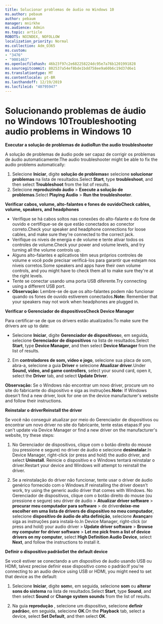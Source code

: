 ```yaml
---
title: Solucionar problemas de áudio no Windows 10
ms.author: pebaum
author: pebaum
manager: mnirkhe
ms.audience: Admin
ms.topic: article
ROBOTS: NOINDEX, NOFOLLOW
localization_priority: Normal
ms.collection: Adm_O365
ms.custom:
- "3476"
- "9001463"
ms.openlocfilehash: 46b23f97c2e682258224dc95e7a76b1201991828
ms.sourcegitcommit: 802537a54ef8bde1bdd758ee9a60b6c19d37d6e1
ms.translationtype: MT
ms.contentlocale: pt-BR
ms.lasthandoff: 12/19/2019
ms.locfileid: "40795947"
---
```

# <a name="troubleshooting-audio-problems-in-windows-10"></a><span data-ttu-id="4a759-102">Solucionando problemas de áudio no Windows 10</span><span class="sxs-lookup"><span data-stu-id="4a759-102">Troubleshooting audio problems in Windows 10</span></span>

<span data-ttu-id="4a759-103">**Executar a solução de problemas de áudio**</span><span class="sxs-lookup"><span data-stu-id="4a759-103">**Run the audio troubleshooter**</span></span>

<span data-ttu-id="4a759-104">A solução de problemas de áudio pode ser capaz de corrigir os problemas de áudio automaticamente:</span><span class="sxs-lookup"><span data-stu-id="4a759-104">The audio troubleshooter might be able to fix the audio problems automatically:</span></span> 

1. <span data-ttu-id="4a759-105">Selecione **Iniciar**, digite **solução de problemas**e selecione **solucionar problemas** na lista de resultados.</span><span class="sxs-lookup"><span data-stu-id="4a759-105">Select **Start**, type **troubleshoot**, and then select **Troubleshoot** from the list of results.</span></span> 
2. <span data-ttu-id="4a759-106">Selecione **reproduzindo áudio** > **Execute a solução de problemas**.</span><span class="sxs-lookup"><span data-stu-id="4a759-106">Select **Playing Audio** > **Run the troubleshooter**.</span></span>

<span data-ttu-id="4a759-107">**Verificar cabos, volume, alto-falantes e fones de ouvido**</span><span class="sxs-lookup"><span data-stu-id="4a759-107">**Check cables, volume, speakers, and headphones**</span></span>

- <span data-ttu-id="4a759-108">Verifique se há cabos soltos nas conexões do alto-falante e do fone de ouvido e certifique-se de que estão conectados ao conector correto.</span><span class="sxs-lookup"><span data-stu-id="4a759-108">Check your speaker and headphone connections for loose cables, and make sure they're connected to the correct jack.</span></span>
- <span data-ttu-id="4a759-109">Verifique os níveis de energia e de volume e tente ativar todos os controles de volume.</span><span class="sxs-lookup"><span data-stu-id="4a759-109">Check your power and volume levels, and try turning all the volume controls up.</span></span>
- <span data-ttu-id="4a759-110">Alguns alto-falantes e aplicativos têm seus próprios controles de volume e você pode precisar verificá-los para garantir que estejam nos níveis corretos.</span><span class="sxs-lookup"><span data-stu-id="4a759-110">Some speakers and apps have their own volume controls, and you might have to check them all to make sure they're at the right levels.</span></span>
- <span data-ttu-id="4a759-111">Tente se conectar usando uma porta USB diferente.</span><span class="sxs-lookup"><span data-stu-id="4a759-111">Try connecting using a different USB port.</span></span>
- <span data-ttu-id="4a759-112">**Observação:** Lembre-se de que os alto-falantes podem não funcionar quando os fones de ouvido estiverem conectados.</span><span class="sxs-lookup"><span data-stu-id="4a759-112">**Note:** Remember that your speakers may not work when headphones are plugged in.</span></span>

<span data-ttu-id="4a759-113">**Verificar o Gerenciador de dispositivos**</span><span class="sxs-lookup"><span data-stu-id="4a759-113">**Check Device Manager**</span></span>

<span data-ttu-id="4a759-114">Para certificar-se de que os drivers estão atualizados:</span><span class="sxs-lookup"><span data-stu-id="4a759-114">To make sure the drivers are up to date:</span></span>

- <span data-ttu-id="4a759-115">Selecione **Iniciar**, digite **Gerenciador de dispositivos**e, em seguida, selecione **Gerenciador de dispositivos** na lista de resultados.</span><span class="sxs-lookup"><span data-stu-id="4a759-115">Select **Start**, type **Device Manager**, and then select **Device Manager** from the list of results.</span></span>

2. <span data-ttu-id="4a759-116">Em **controladores de som, vídeo e jogo**, selecione sua placa de som, abra-a, selecione a guia **Driver** e selecione **Atualizar driver**.</span><span class="sxs-lookup"><span data-stu-id="4a759-116">Under **Sound, video, and game controllers**, select your sound card, open it, select the **Driver** tab, and select **Update Driver**.</span></span> 

<span data-ttu-id="4a759-117">**Observação:** Se o Windows não encontrar um novo driver, procure um no site do fabricante do dispositivo e siga as instruções.</span><span class="sxs-lookup"><span data-stu-id="4a759-117">**Note:** If Windows doesn't find a new driver, look for one on the device manufacturer's website and follow their instructions.</span></span>

<span data-ttu-id="4a759-118">**Reinstalar o driver**</span><span class="sxs-lookup"><span data-stu-id="4a759-118">**Reinstall the driver**</span></span>

<span data-ttu-id="4a759-119">Se você não conseguir atualizar por meio do Gerenciador de dispositivos ou encontrar um novo driver no site do fabricante, tente estas etapas:</span><span class="sxs-lookup"><span data-stu-id="4a759-119">If you can't update via Device Manager or find a new driver on the manufacturer's website, try these steps:</span></span> 

1. <span data-ttu-id="4a759-120">No Gerenciador de dispositivos, clique com o botão direito do mouse (ou pressione e segure) no driver de áudio e selecione **desinstalar**.</span><span class="sxs-lookup"><span data-stu-id="4a759-120">In Device Manager, right-click (or press and hold) the audio driver, and select **Uninstall**.</span></span> <span data-ttu-id="4a759-121">Reinicie o dispositivo e o Windows tentará reinstalar o driver.</span><span class="sxs-lookup"><span data-stu-id="4a759-121">Restart your device and Windows will attempt to reinstall the driver.</span></span>

2. <span data-ttu-id="4a759-122">Se a reinstalação do driver não funcionar, tente usar o driver de áudio genérico fornecido com o Windows.</span><span class="sxs-lookup"><span data-stu-id="4a759-122">If reinstalling the driver doesn't work, try using the generic audio driver that comes with Windows.</span></span> <span data-ttu-id="4a759-123">No Gerenciador de dispositivos, clique com o botão direito do mouse (ou pressione e segure) seu driver de áudio > **Atualizar driver software** > **procurar meu computador para software** > de driver**deixe-me escolher em uma lista de drivers de dispositivo no meu computador**, selecione **dispositivo de áudio de alta definição**, selecione **Avançar**e siga as instruções para instalá-lo.</span><span class="sxs-lookup"><span data-stu-id="4a759-123">In Device Manager, right-click (or press and hold) your audio driver > **Update driver software** > **Browse my computer for driver software** > **Let me pick from a list of device drivers on my computer**, select **High Definition Audio Device**, select **Next**, and follow the instructions to install it.</span></span>

<span data-ttu-id="4a759-124">**Definir o dispositivo padrão**</span><span class="sxs-lookup"><span data-stu-id="4a759-124">**Set the default device**</span></span>

<span data-ttu-id="4a759-125">Se você estiver se conectando a um dispositivo de áudio usando USB ou HDMI, talvez precise definir esse dispositivo como o padrão:</span><span class="sxs-lookup"><span data-stu-id="4a759-125">If you're connecting to an audio device using USB or HDMI, you might need to set that device as the default:</span></span> 

1. <span data-ttu-id="4a759-126">Selecione **Iniciar**, digite **som**e, em seguida, selecione **som** ou **alterar sons do sistema** na lista de resultados.</span><span class="sxs-lookup"><span data-stu-id="4a759-126">Select **Start**, type **Sound**, and then select **Sound** or **Change system sounds** from the list of results.</span></span>

2. <span data-ttu-id="4a759-127">Na guia **reprodução** , selecione um dispositivo, selecione **definir padrão**e, em seguida, selecione **OK**.</span><span class="sxs-lookup"><span data-stu-id="4a759-127">On the **Playback** tab, select a device, select **Set Default**, and then select **OK**.</span></span>

